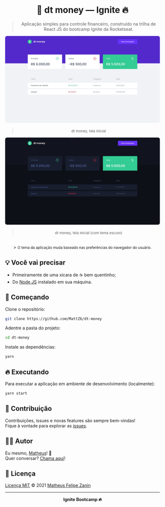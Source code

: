 <div align="center">
  <h1>
    🤑 dt money — Ignite 🔥
  </h1>

  > Aplicação simples para controle financeiro, construído na trilha de React JS do bootcamp Ignite da Rocketseat.
</div>

<div align="center">
  <img style="border-radius: 6px;" src=".github/images/home.jpg" alt="🤑 Tela inicial da aplicação dt money - com tema claro ☀, exibindo a lista das transações cadastradas" title="🤑 Tela inicial da aplicação dt money - com tema claro ☀, exibindo a lista das transações cadastradas" />

  > <small>dt money, tela inicial</small>
</div>

<div align="center">
  <img style="border-radius: 6px;" src=".github/images/home - dark.jpg" alt="🤑 Tela inicial da aplicação dt money - com tema escuro 🌑, exibindo a lista das transações cadastradas" title="🤑 Tela inicial da aplicação dt money - com tema escuro 🌑, exibindo a lista das transações cadastradas" />

  > <small>dt money, tela inicial (com tema escuro)</small>
  <br/>
  > <small>O tema da aplicação muda baseado nas preferências do navegador do usuário.</small>
</div>

## 💡 Você vai precisar

- Primeiramente de uma xícara de ☕ bem quentinho;
- Do [Node JS](https://nodejs.org/pt-br) instalado em sua máquina.

## 🎉 Começando

Clone o repositório:

```bash
git clone https://github.com/MattZ6/dt-money
```

Adentre a pasta do projeto:

```bash
cd dt-money
```

Instale as dependências:

```bash
yarn
```

## 🔥 Executando

Para executar a aplicação em ambiente de desenvolvimento (localmente):

```bash
yarn start
```

## 🤝 Contribuição

Contribuições, issues e novas features são sempre bem-vindas! <br/>
Fique à vontade para explorar as [issues](https://github.com/MattZ6/dt-money/issues).

## 👨‍🎤 Autor

Eu mesmo, [Matheus](https://github.com/MattZ6)! 👋
<br />
Quer conversar? [Chama aqui](https://www.linkedin.com/in/mattz6)!

## 📜 Licença

[Licença MIT](https://github.com/MattZ6/dt-money/blob/main/LICENSE.md) © 2021 [Matheus Felipe Zanin](https://github.com/MattZ6)

___

<div align="center">
  <strong>Ignite Bootcamp 🔥</strong>
</div>